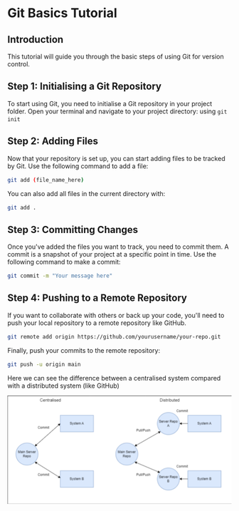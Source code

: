 # Git Basics Tutorial

## Introduction

This tutorial will guide you through the basic steps of using Git for version control.

## Step 1: Initialising a Git Repository

To start using Git, you need to initialise a Git repository in your project folder. Open your terminal and navigate to your project directory: using `git init`

## Step 2: Adding Files

Now that your repository is set up, you can start adding files to be tracked by Git. Use the following command to add a file:
```bash
git add (file_name_here)
```
You can also add all files in the current directory with:
```bash
git add .
```
## Step 3: Committing Changes
Once you've added the files you want to track, you need to commit them. A commit is a snapshot of your project at a specific point in time. Use the following command to make a commit:
```bash
git commit -m "Your message here"
```
## Step 4: Pushing to a Remote Repository

If you want to collaborate with others or back up your code, you'll need to push your local repository to a remote repository like GitHub.
```bash
git remote add origin https://github.com/yourusername/your-repo.git
```
Finally, push your commits to the remote repository:
```bash
git push -u origin main
```

Here we can see the difference between a centralised system compared with a distributed system (like GitHub) <br>

![Screenshot 2023-09-21 145723.png](Screenshot%202023-09-21%20145723.png)


